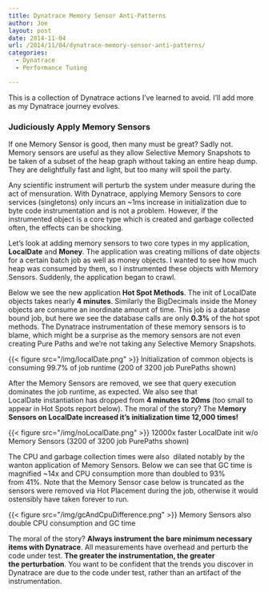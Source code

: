 ```yaml
---
title: Dynatrace Memory Sensor Anti-Patterns
author: Joe
layout: post
date: 2014-11-04
url: /2014/11/04/dynatrace-memory-sensor-anti-patterns/
categories:
  - Dynatrace
  - Performance Tuning

---
```

This is a collection of Dynatrace actions I&#8217;ve learned to avoid. I&#8217;ll add more as my Dynatrace journey evolves.

### Judiciously Apply Memory Sensors

If one Memory Sensor is good, then many must be great? Sadly not. Memory sensors are useful as they allow Selective Memory Snapshots to be taken of a subset of the heap graph without taking an entire heap dump. They are delightfully fast and light, but too many will spoil the party.

Any scientific instrument will perturb the system under measure during the act of mensuration. With Dynatrace, applying Memory Sensors to core services (singletons) only incurs an ~1ms increase in initialization due to byte code instrumentation and is not a problem. However, if the instrumented object is a core type which is created and garbage collected often, the effects can be shocking.

Let&#8217;s look at adding memory sensors to two core types in my application, **LocalDate** and **Money**. The application was creating millions of date objects for a certain batch job as well as money objects. I wanted to see how much heap was consumed by them, so I instrumented these objects with Memory Sensors. Suddenly, the application began to crawl.

Below we see the new application **Hot Spot Methods**. The init of LocalDate objects takes nearly **4 minutes**. Similarly the BigDecimals inside the Money objects are consume an inordinate amount of time. This job is a database bound job, but here we see the database calls are only **0.3%** of the hot spot methods. The Dynatrace instrumentation of these memory sensors is to blame, which might be a surprise as the memory sensors are not even creating Pure Paths and we&#8217;re not taking any Selective Memory Snapshots.

{{< figure src="/img/localDate.png" >}}
Initialization of common objects is consuming 99.7% of job runtime (200 of 3200 job PurePaths shown)

After the Memory Sensors are removed, we see that query execution dominates the job runtime, as expected. We also see that LocalDate instantiation has dropped from **4 minutes to 20ms** (too small to appear in Hot Spots report below). The moral of the story? The M**emory Sensors on LocalDate increased it&#8217;s initialization time 12,000 times!**

{{< figure src="/img/noLocalDate.png" >}}
12000x faster LocalDate init w/o Memory Sensors (3200 of 3200 job PurePaths shown)

The CPU and garbage collection times were also  dilated notably by the wanton application of Memory Sensors. Below we can see that GC time is magnified ~14x and CPU consumption more than doubled to 93% from 41%. Note that the Memory Sensor case below is truncated as the sensors were removed via Hot Placement during the job, otherwise it would ostensibly have taken forever to run.

{{< figure src="/img/gcAndCpuDifference.png" >}}
Memory Sensors also double CPU consumption and GC time

The moral of the story? **Always instrument the bare minimum necessary items with Dynatrace**. All measurements have overhead and perturb the code under test. **The greater the instrumentation, the greater the perturbation**. You want to be confident that the trends you discover in Dynatrace are due to the code under test, rather than an artifact of the instrumentation.
